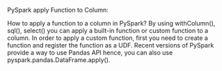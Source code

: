 PySpark apply Function to Column:

How to apply a function to a column in PySpark? By using withColumn(), sql(), select() you can apply a built-in function or custom function to a column. In order to apply a custom function, first you need to create a function and register the function as a UDF. Recent versions of PySpark provide a way to use Pandas API hence, you can also use pyspark.pandas.DataFrame.apply().
